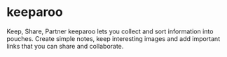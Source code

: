# keeparoo
Keep, Share, Partner
keeparoo lets you collect and sort information into pouches. Create simple notes, keep interesting images and add important links that you can share and collaborate.
